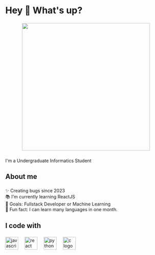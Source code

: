 <h1 align="left">Hey 👋 What's up?</h1>

###

<p align="center">
  <img src="https://media.giphy.com/media/v1.Y2lkPTc5MGI3NjExdHo1ZHlmd2xidG5jb3Y0bWxkcnpxb3JlYzVpdnU4MjE1NTV4Z3hxbSZlcD12MV9naWZzX3NlYXJjaCZjdD1n/JqmupuTVZYaQX5s094/giphy.gif" width="400">
</p>

###

<p align="left">I'm a Undergraduate Informatics Student</p>

###

<h2 align="left">About me</h2>

###

<p align="left">✨ Creating bugs since 2023<br>📚 I'm currently learning ReactJS <br>🎯 Goals: Fullstack Developer or Machine Learning <br>🎲 Fun fact: I can learn many languages in one month.</p>

###

<h2 align="left">I code with</h2>

###

<div align="left">
  <img src="https://cdn.jsdelivr.net/gh/devicons/devicon/icons/javascript/javascript-original.svg" height="40" alt="javascript logo"  />
  <img width="12" />
  <img src="https://cdn.jsdelivr.net/gh/devicons/devicon/icons/react/react-original.svg" height="40" alt="react logo"  />
  <img width="12" />
  <img src="https://cdn.jsdelivr.net/gh/devicons/devicon/icons/python/python-original.svg" height="40" alt="python logo"  />
  <img width="12" />
  <img src="https://cdn.jsdelivr.net/gh/devicons/devicon/icons/c/c-original.svg" height="40" alt="c logo"  />
  <img width="12" />
</div>

###
